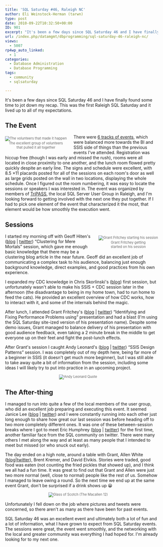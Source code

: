 ```yaml
---
title: 'SQL Saturday #46, Raleigh NC'
author: Eli Weinstock-Herman (tarwn)
type: post
date: 2010-09-22T10:32:50+00:00
ID: 901
excerpt: "It's been a few days since SQL Saturday 46 and I have finally found some time to jot down my recap. This was the first Raleigh SQL Saturday and it lived up to all of my expectations."
url: /index.php/datamgmt/dbprogramming/sql-saturday-46-raleigh-nc/
views:
  - 5007
rp4wp_auto_linked:
  - 1
categories:
  - Database Administration
  - Database Programming
tags:
  - community
  - sqlsaturday

---
```

It's been a few days since SQL Saturday 46 and I have finally found some time to jot down my recap. This was the first Raleigh SQL Saturday and it lived up to all of my expectations.

## The Event

<div style="float: left; margin: .5em 2em .5em 0px; color: #666666; font-size: 80%; text-align: center;">
  <img src="http://www.tiernok.com/LTDBlog/sqlsat46_2010/volunteers.png" alt="The volunteers that made it happen" /><br /> The excellent group of volunteers <br />that pulled it all together
</div>

There were [6 tracks of events][1], which were balanced more towards the BI and SSIS side of things than the previous events I've attended. Registration was hiccup free (though I was early and missed the rush), rooms were all located in close proximity to one another, and the lunch room flowed pretty quickly despite an early line. The signs and schedule were excellent, with 8.5 ×11 placards posted for all of the sessions on each room's door as well as large grids posted on the wall in two locations, displaying the whole schedule. Once I figured out the room numbering, it was easy to locate the sessions or speakers I was interested in. The event was organized by members of [TriPASS][2], the local SQL Server User Group in Raleigh, and I'm looking forward to getting involved with the next one they put together. If I had to pick one element of the event that characterized it the most, that element would be how smoothly the execution went.

## Sessions

<div style="float: right; margin: .5em 0 .5em 2em; color: #666666; font-size: 80%; text-align: center;">
  <img src="http://www.tiernok.com/LTDBlog/sqlsat46_2010/grant.png" alt="Grant Fritchey starting his session" /><br /> Grant Fritchey getting <br /> started on his session
</div>

I started my morning off with Geoff Hiten's ([blog][3] | [twitter][4]) “Clustering for Mere Mortals” session, which gave me enough basic knowledge that there may be a clustering blog article in the near future. Geoff did an excellent job of communicating a complex task to his audience, balancing just enough background knowledge, direct examples, and good practices from his own experience.

I expanded my CDC knowledge in Chris Skorlinski's ([blog][5]) first session, but unfortunately wasn't able to make his SSIS + CDC session later in the afternoon (the disadvantage to being in my home town, had to run home to feed the cats). He provided an excellent overview of how CDC works, how to interact with it, and some of the internals behind the magic.

After lunch, I attended Grant Fritchey's ([blog][6] | [twitter][7]) “Identifying and Fixing Performance Problems using” presentation and had a blast (I'm using the SQL Saturday site-ized version of his presentation name). Despite some demo issues, Grant managed to balance delivery of his presentation with good audience feedback, even taking a 2 minute break in the middle to get everyone up on their feet and fight the post-lunch effects. 

After Grant's session I caught Andy Leonard's ([blog][8] | [twitter][9]) “SSIS Design Patterns” session. I was completely out of my depth here, being far more of a beginner in SSIS (it doesn't get much more beginner), but I was still able to take away quite a bit of information from the session, including some ideas I will likely try to put into practice in an upcoming project.

<div style="margin: .5em 2em .5em 0px; color: #666666; font-size: 80%; text-align: center;">
  <img src="http://www.tiernok.com/LTDBlog/sqlsat46_2010/andyquote.png" alt="Andy Leonard Quote" />
</div>

## The After-thing

I managed to run into quite a few of the local members of the user group, who did an excellent job preparing and executing this event. It seemed Janice Lee ([blog][10] | [twitter][11]) and I were constantly running into each other just long enough to share how great our last session was before heading off to two more completely different ones. It was one of these between-session breaks where I got to meet Eric Humphrey ([blog][12] | [twitter][13]) for the first time, another familiar face from the SQL community on twitter. There were many others I met along the way and at least as many people that I intended to meet but missed (or who snuck out early). 

The day ended on a high note, around a table with Grant, Allen White ([blog][14]|[twitter][15]), Brent Kremer, and David Elvikis. Stories were traded, good food was eaten (not counting the fried pickles that showed up), and I think we all had a fun time. It was great to find out that Grant and Allen were just two more normal (well, close to normal) people like the rest of us. Somehow I managed to leave owing a round. So the next time we end up at the same event Grant, don't be surprised if a drink shows up 😀

<div style="margin: .5em 2em .5em 0px; color: #666666; font-size: 80%; text-align: center;">
  <img src="http://www.tiernok.com/LTDBlog/sqlsat46_2010/scotch.png" alt="Glass of Scotch (The Macallen 12)" />
</div>

Unfortunately I fell down on the job where pictures and tweets were concerned, so there aren't as many as there have been for past events. 

SQL Saturday 46 was an excellent event and ultimately both a lot of fun and a lot of information, what I have grown to expect from SQL Saturday events. The sessions were great, the event went smoothly, and the networking with the local and greater community was everything I had hoped for. I'm already looking for to my next one.

 [1]: http://www.sqlsaturday.com/46/schedule.aspx "Check out the full schedule"
 [2]: http://tripass.org "Visit the TriPASS site"
 [3]: http://weblogs.sqlteam.com/geoffh/default.aspx "Geoff Hiten's blog"
 [4]: http://twitter.com/sqlcraftsman "SQLCraftsman on Twitter"
 [5]: http://blogs.msdn.com/b/repltalk/ "Visit Chris's blog"
 [6]: http://scarydba.wordpress.com/ "Visit Grant's blog"
 [7]: http://twitter.com/GFritchey "GFritchey on Twitter"
 [8]: http://sqlblog.com/blogs/andy_leonard/ "Visit Andy's blog"
 [9]: http://twitter.com/AndyLeonard "AndyLeonard on Twitter"
 [10]: http://janiceclee.com/ "Visit Janice's blog"
 [11]: http://twitter.com/JaniceLee "JaniceLee on Twitter"
 [12]: http://lotsahelp.blogspot.com/ "Visit Eric's blog"
 [13]: http://twitter.com/lotsahelp "Lotsahelp on Twitter"
 [14]: http://sqlblog.com/blogs/allen_white/default.aspx "Check out Allen's blog"
 [15]: http://twitter.com/sqlrunr "SQLRunr on Twitter"